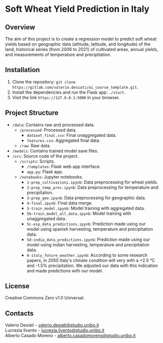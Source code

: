 # Soft Wheat Yield Prediction in Italy

## Overview

The aim of this project is to create a regression model to predict soft wheat yields based on geographic data (altitude, latitude, and longitude) of the land, historical series (from 2006 to 2021) of cultivated areas, annual yields, and measurements of temperature and precipitation.

## Installation

1. Clone the repository: `git clone https://gitlab.com/valerio.desiati/ai_course_template.git`.
2. Install the dependencies and run the Flask app: `./start`.
3. Visit the link `https://127.0.0.1:5000` in your browser.

## Project Structure

- `/data`: Contains raw and processed data.
  - `/processed`: Processed data.
    - `dataset_final.csv`: Final unaggregated data.
    - `features.csv`: Aggregated final data.
  - `/raw`: Raw data.
- `/models`: Contains trained model save files.
- `/src`: Source code of the project.
  - `/scripts`: Scripts.
    - `/templates`: Flask web app interface.
    - `app.py`: Flask app.
  - `/notebooks`: Jupyter notebooks.
    - `1-prep_coltivazioni.ipynb`: Data preprocessing for wheat yields.
    - `2-prep_temp_prec.ipynb`: Data preprocessing for temperature and precipitation.
    - `3-prep_geo.ipynb`: Data preprocessing for geographic data.
    - `4-final.ipynb`: Final data merge.
    - `5-train_model.ipynb`: Model training with aggregated data.
    - `5b-train_model_all_data.ipynb`: Model training with unaggregated data.
    - `5c-esp_data_predictions.ipynb`: Prediction made using our model using spanish harvesting, temperature and precipitation data.
    - `5d-india_data_predictions.ipynb`: Prediction made using our model using indian harvesting, temperature and precipitation data.
    - `6-italy_future_weather.ipynb`: According to some research papers, in 2050 Italy's climate condition will very with a +2.5 °C and -1.5% precipitation. We adjusted our data with this indication and made predictions with our model.

## License

Creative Commons Zero v1.0 Universal.

## Contacts

Valerio Desiati - <valerio.desiati@studio.unibo.it> \
Lucrezia Ilvento - <lucrezia.ilvento@studio.unibo.it> \
Alberto Casado Moreno - <alberto.casadomoreno@studio.unibo.it>
